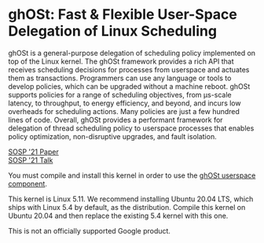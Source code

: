 # ghOSt: Fast &amp; Flexible User-Space Delegation of Linux Scheduling

ghOSt is a general-purpose delegation of scheduling policy implemented on top of
the Linux kernel. The ghOSt framework provides a rich API that receives
scheduling decisions for processes from userspace and actuates them as
transactions. Programmers can use any language or tools to develop policies,
which can be upgraded without a machine reboot. ghOSt supports policies for a
range of scheduling objectives, from µs-scale latency, to throughput, to energy
efficiency, and beyond, and incurs low overheads for scheduling actions. Many
policies are just a few hundred lines of code. Overall, ghOSt provides a
performant framework for delegation of thread scheduling policy to userspace
processes that enables policy optimization, non-disruptive upgrades, and fault
isolation.

[SOSP '21 Paper](https://dl.acm.org/doi/10.1145/3477132.3483542)\
[SOSP '21 Talk](https://youtu.be/j4ABe4dsbIY)

You must compile and install this kernel in order to use the [ghOSt userspace
component](https://www.github.com/google/ghost-userspace).

This kernel is Linux 5.11. We recommend installing Ubuntu 20.04 LTS, which ships
with Linux 5.4 by default, as the distribution. Compile this kernel on Ubuntu
20.04 and then replace the existing 5.4 kernel with this one.

This is not an officially supported Google product.